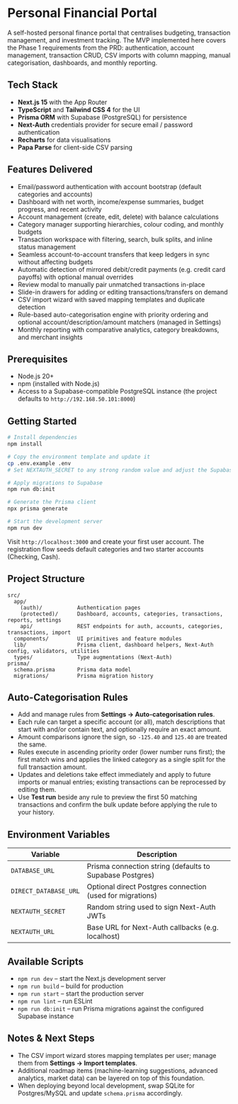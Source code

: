 # Personal Financial Portal

A self-hosted personal finance portal that centralises budgeting, transaction management, and investment tracking. The MVP implemented here covers the Phase 1 requirements from the PRD: authentication, account management, transaction CRUD, CSV imports with column mapping, manual categorisation, dashboards, and monthly reporting.

## Tech Stack

- **Next.js 15** with the App Router
- **TypeScript** and **Tailwind CSS 4** for the UI
- **Prisma ORM** with Supabase (PostgreSQL) for persistence
- **Next-Auth** credentials provider for secure email / password authentication
- **Recharts** for data visualisations
- **Papa Parse** for client-side CSV parsing

## Features Delivered

- Email/password authentication with account bootstrap (default categories and accounts)
- Dashboard with net worth, income/expense summaries, budget progress, and recent activity
- Account management (create, edit, delete) with balance calculations
- Category manager supporting hierarchies, colour coding, and monthly budgets
- Transaction workspace with filtering, search, bulk splits, and inline status management
- Seamless account-to-account transfers that keep ledgers in sync without affecting budgets
- Automatic detection of mirrored debit/credit payments (e.g. credit card payoffs) with optional manual overrides
- Review modal to manually pair unmatched transactions in-place
- Slide-in drawers for adding or editing transactions/transfers on demand
- CSV import wizard with saved mapping templates and duplicate detection
- Rule-based auto-categorisation engine with priority ordering and optional account/description/amount matchers (managed in Settings)
- Monthly reporting with comparative analytics, category breakdowns, and merchant insights

## Prerequisites

- Node.js 20+
- npm (installed with Node.js)
- Access to a Supabase-compatible PostgreSQL instance (the project defaults to `http://192.168.50.101:8000`)

## Getting Started

```bash
# Install dependencies
npm install

# Copy the environment template and update it
cp .env.example .env
# Set NEXTAUTH_SECRET to any strong random value and adjust the Supabase credentials if needed.

# Apply migrations to Supabase
npm run db:init

# Generate the Prisma client
npx prisma generate

# Start the development server
npm run dev
```

Visit `http://localhost:3000` and create your first user account. The registration flow seeds default categories and two starter accounts (Checking, Cash).

## Project Structure

```text
src/
  app/
    (auth)/           Authentication pages
    (protected)/      Dashboard, accounts, categories, transactions, reports, settings
    api/              REST endpoints for auth, accounts, categories, transactions, import
  components/         UI primitives and feature modules
  lib/                Prisma client, dashboard helpers, Next-Auth config, validators, utilities
  types/              Type augmentations (Next-Auth)
prisma/
  schema.prisma       Prisma data model
  migrations/         Prisma migration history
```

## Auto-Categorisation Rules

- Add and manage rules from **Settings → Auto-categorisation rules**.
- Each rule can target a specific account (or all), match descriptions that start with and/or contain text, and optionally require an exact amount.
- Amount comparisons ignore the sign, so `-125.40` and `125.40` are treated the same.
- Rules execute in ascending priority order (lower number runs first); the first match wins and applies the linked category as a single split for the full transaction amount.
- Updates and deletions take effect immediately and apply to future imports or manual entries; existing transactions can be reprocessed by editing them.
- Use **Test run** beside any rule to preview the first 50 matching transactions and confirm the bulk update before applying the rule to your history.

## Environment Variables

| Variable         | Description                                      |
| ---------------- | ------------------------------------------------ |
| `DATABASE_URL`   | Prisma connection string (defaults to Supabase Postgres) |
| `DIRECT_DATABASE_URL` | Optional direct Postgres connection (used for migrations) |
| `NEXTAUTH_SECRET`| Random string used to sign Next-Auth JWTs         |
| `NEXTAUTH_URL`   | Base URL for Next-Auth callbacks (e.g. localhost) |

## Available Scripts

- `npm run dev` – start the Next.js development server
- `npm run build` – build for production
- `npm run start` – start the production server
- `npm run lint` – run ESLint
- `npm run db:init` – run Prisma migrations against the configured Supabase instance

## Notes & Next Steps

- The CSV import wizard stores mapping templates per user; manage them from **Settings → Import templates**.
- Additional roadmap items (machine-learning suggestions, advanced analytics, market data) can be layered on top of this foundation.
- When deploying beyond local development, swap SQLite for Postgres/MySQL and update `schema.prisma` accordingly.
